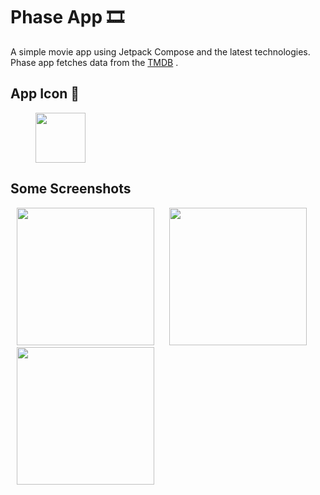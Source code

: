 # Phase App 🎞️
A simple movie app using Jetpack Compose and the latest technologies. Phase app fetches data from the [TMDB] .

## App Icon 📱
<img src="https://github.com/mondal-souvik/git/assets/100204863/a6a1abba-7946-4e5f-824c-1f8067f07ed6" width="80px" hspace="40">

## Some Screenshots

<img src="https://github.com/mondal-souvik/git/assets/100204863/a5300cd5-73fb-4fe1-bc97-537e249f400d" width="220" hspace="10">
<img src="https://github.com/mondal-souvik/git/assets/100204863/5c259d0c-935e-4bb4-a9fc-7c43349fb878"  width="220" hspace="10">
<img src="https://github.com/mondal-souvik/git/assets/100204863/2b49b252-e25a-4d23-a74b-566b807d644f"  width="220" hspace="10">
<br/>

[TMDB]: https://www.themoviedb.org/
